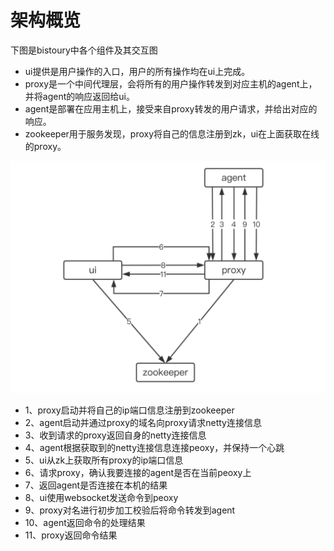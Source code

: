 # 架构概览
下图是bistoury中各个组件及其交互图
- ui提供是用户操作的入口，用户的所有操作均在ui上完成。
- proxy是一个中间代理层，会将所有的用户操作转发到对应主机的agent上，并将agent的响应返回给ui。
- agent是部署在应用主机上，接受来自proxy转发的用户请求，并给出对应的响应。
- zookeeper用于服务发现，proxy将自己的信息注册到zk，ui在上面获取在线的proxy。

![组件交互图](../image/design.png)
- 1、proxy启动并将自己的ip端口信息注册到zookeeper
- 2、agent启动并通过proxy的域名向proxy请求netty连接信息
- 3、收到请求的proxy返回自身的netty连接信息
- 4、agent根据获取到的netty连接信息连接peoxy，并保持一个心跳
- 5、ui从zk上获取所有proxy的ip端口信息
- 6、请求proxy，确认我要连接的agent是否在当前peoxy上
- 7、返回agent是否连接在本机的结果
- 8、ui使用websocket发送命令到peoxy
- 9、proxy对名进行初步加工校验后将命令转发到agent
- 10、agent返回命令的处理结果
- 11、proxy返回命令结果

